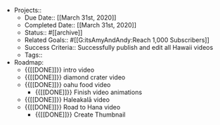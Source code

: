 - Projects::
    - Due Date:: [[March 31st, 2020]]
    - Completed Date:: [[March 31st, 2020]]
    - Status:: #[[archive]]
    - Related Goals:: #[[G:itsAmyAndAndy:Reach 1,000 Subscribers]]
    - Success Criteria:: Successfully publish and edit all Hawaii videos
    - Tags::
- Roadmap:
    - {{[[DONE]]}} intro video
    - {{[[DONE]]}} diamond crater video
    - {{[[DONE]]}} oahu food video
        - {{[[DONE]]}} Finish video animations
    - {{[[DONE]]}} Haleakalā video
    - {{[[DONE]]}} Road to Hana video
        - {{[[DONE]]}} Create Thumbnail
